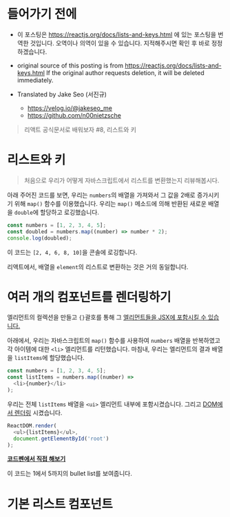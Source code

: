 # 들어가기 전에

- 이 포스팅은 https://reactjs.org/docs/lists-and-keys.html 에 있는 포스팅을 번역한 것입니다. 오역이나 의역이 있을 수 있습니다. 지적해주시면 확인 후 바로 정정하겠습니다.

- original source of this posting is from https://reactjs.org/docs/lists-and-keys.html If the original author requests deletion, it will be deleted immediately.

- Translated by Jake Seo (서진규)

	- https://velog.io/@jakeseo_me
	- https://github.com/n00nietzsche
    
> 리액트 공식문서로 배워보자 #8, 리스트와 키

# 리스트와 키

> 처음으로 우리가 어떻게 자바스크립트에서 리스트를 변환했는지 리뷰해봅시다.

아래 주어진 코드를 보면, 우리는 `numbers`의 배열을 가져와서 그 값을 2배로 증가시키기 위해 `map()` 함수를 이용했습니다. 우리는 `map()` 메소드에 의해 반환된 새로운 배열을 `double`에 할당하고 로깅했습니다.

```js
const numbers = [1, 2, 3, 4, 5];
const doubled = numbers.map((number) => number * 2);
console.log(doubled);
```

이 코드는 `[2, 4, 6, 8, 10]`을 콘솔에 로깅합니다.

리액트에서, 배열을 `element`의 리스트로 변환하는 것은 거의 동일합니다.

# 여러 개의 컴포넌트를 렌더링하기

엘리먼트의 컬렉션을 만들고 `{}`괄호를 통해 그 [엘리먼트들을 JSX에 포함시킬 수 있습니다.](https://reactjs.org/docs/introducing-jsx.html#embedding-expressions-in-jsx)

아래에서, 우리는 자바스크립트의 `map()` 함수를 사용하여 `numbers` 배열을 반복하였고 각 아이템에 대한 `<li>` 엘리먼트를 리턴했습니다. 마침내, 우리는 엘리먼트의 결과 배열을 `listItems`에 할당했습니다.

```js
const numbers = [1, 2, 3, 4, 5];
const listItems = numbers.map((number) =>
  <li>{number}</li>
);
```

우리는 전체 `listItems` 배열을 `<ui>` 엘리먼트 내부에 포함시켰습니다. 그리고 [DOM에서 렌더링](https://reactjs.org/docs/rendering-elements.html#rendering-an-element-into-the-dom) 시켰습니다.

```js
ReactDOM.render(
  <ul>{listItems}</ul>,
  document.getElementById('root')
);
```

**[코드펜에서 직접 해보기](https://codepen.io/gaearon/pen/GjPyQr?editors=0011)**

이 코드는 1에서 5까지의 bullet list를 보여줍니다.

# 기본 리스트 컴포넌트
